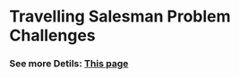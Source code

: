 # Travelling Salesman Problem Challenges

### See more Detils: [This page](https://github.com/Chenyang08/google-step-tsp "")
